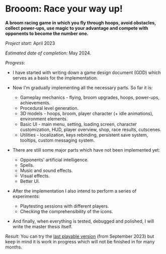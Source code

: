 # Brooom: Race your way up!

**A broom racing game in which you fly through hoops, avoid obstacles, collect power-ups, use magic to your advantage and compete with opponents to become the number one.**

*Project start:* April 2023

*Estimated date of completion:* May 2024.

*Progress*:

- I have started with writing down a game design document (GDD) which serves as a basis for the implementation.

- Now I'm gradually implementing all the necessary parts. So far it is:
  - Gameplay mechanics - flying, broom upgrades, hoops, power-ups, achievements.
  - Procedural level generation.
  - 3D models - hoops, broom, player character (+ idle animations), environment elements.
  - Basic UI - main menu, setting, loading screen, character customization, HUD, player overview, shop, race results, cutscenes.
  - Utilities - localization, keys rebinding, persistent save system, tooltips, custom messaging system.

- There are still some major parts which have not been implemented yet:
  - Opponents' artificial intelligence.
  - Spells.
  - Music and sound effects.
  - Visual effects.
  - Better UI.

- After the implementation I also intend to perform a series of experiments:
  - Playtesting sessions with different players.
  - Checking the comprehensibility of the icons.

- And finally, when everything is tested, debugged and polished, I will write the master thesis itself.

*Result:* You can try the [last playable version](./Brooom.zip) (from September 2023) but keep in mind it is work in progress which will not be finished in for many months.
